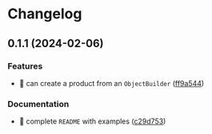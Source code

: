 # Changelog

## 0.1.1 (2024-02-06)


### Features

* :rocket: can create a product from an `ObjectBuilder` ([ff9a544](https://github.com/heap-code/object-builder/commit/ff9a5449f134613bac566e90fccb3b3f367803d0))


### Documentation

* :memo: complete `README` with examples ([c29d753](https://github.com/heap-code/object-builder/commit/c29d7535285b18496bb873a6e81115f0ed79e630))
